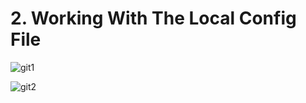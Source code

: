 # 2. Working With The Local Config File

![git1](https://user-images.githubusercontent.com/50626798/231958534-775940c4-274e-4dfb-9e0a-2ac5e026f5f1.png)

![git2](https://user-images.githubusercontent.com/50626798/231958549-a24e0815-f7c5-4b0e-bbc2-c3874dd4593c.png)
